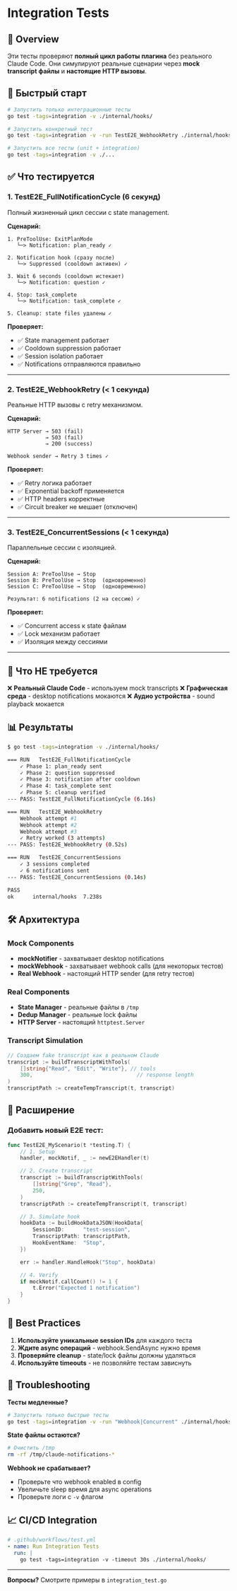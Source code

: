 # Integration Tests

## 📖 Overview

Эти тесты проверяют **полный цикл работы плагина** без реального Claude Code. Они симулируют реальные сценарии через **mock transcript файлы** и **настоящие HTTP вызовы**.

## 🚀 Быстрый старт

```bash
# Запустить только интеграционные тесты
go test -tags=integration -v ./internal/hooks/

# Запустить конкретный тест
go test -tags=integration -v -run TestE2E_WebhookRetry ./internal/hooks/

# Запустить все тесты (unit + integration)
go test -tags=integration -v ./...
```

## ✅ Что тестируется

### 1. **TestE2E_FullNotificationCycle** (6 секунд)
Полный жизненный цикл сессии с state management.

**Сценарий:**
```
1. PreToolUse: ExitPlanMode
   └─> Notification: plan_ready ✓

2. Notification hook (сразу после)
   └─> Suppressed (cooldown активен) ✓

3. Wait 6 seconds (cooldown истекает)
   └─> Notification: question ✓

4. Stop: task_complete
   └─> Notification: task_complete ✓

5. Cleanup: state files удалены ✓
```

**Проверяет:**
- ✅ State management работает
- ✅ Cooldown suppression работает
- ✅ Session isolation работает
- ✅ Notifications отправляются правильно

---

### 2. **TestE2E_WebhookRetry** (< 1 секунда)
Реальные HTTP вызовы с retry механизмом.

**Сценарий:**
```
HTTP Server → 503 (fail)
            → 503 (fail)
            → 200 (success)

Webhook sender → Retry 3 times ✓
```

**Проверяет:**
- ✅ Retry логика работает
- ✅ Exponential backoff применяется
- ✅ HTTP headers корректные
- ✅ Circuit breaker не мешает (отключен)

---

### 3. **TestE2E_ConcurrentSessions** (< 1 секунда)
Параллельные сессии с изоляцией.

**Сценарий:**
```
Session A: PreToolUse → Stop
Session B: PreToolUse → Stop  (одновременно)
Session C: PreToolUse → Stop  (одновременно)

Результат: 6 notifications (2 на сессию) ✓
```

**Проверяет:**
- ✅ Concurrent access к state файлам
- ✅ Lock механизм работает
- ✅ Изоляция между сессиями

---

## 🎯 Что НЕ требуется

❌ **Реальный Claude Code** - используем mock transcripts
❌ **Графическая среда** - desktop notifications мокаются
❌ **Аудио устройства** - sound playback мокается

## 📊 Результаты

```bash
$ go test -tags=integration -v ./internal/hooks/

=== RUN   TestE2E_FullNotificationCycle
    ✓ Phase 1: plan_ready sent
    ✓ Phase 2: question suppressed
    ✓ Phase 3: notification after cooldown
    ✓ Phase 4: task_complete sent
    ✓ Phase 5: cleanup verified
--- PASS: TestE2E_FullNotificationCycle (6.16s)

=== RUN   TestE2E_WebhookRetry
    Webhook attempt #1
    Webhook attempt #2
    Webhook attempt #3
    ✓ Retry worked (3 attempts)
--- PASS: TestE2E_WebhookRetry (0.52s)

=== RUN   TestE2E_ConcurrentSessions
    ✓ 3 sessions completed
    ✓ 6 notifications sent
--- PASS: TestE2E_ConcurrentSessions (0.14s)

PASS
ok      internal/hooks  7.238s
```

## 🛠️ Архитектура

### Mock Components
- **mockNotifier** - захватывает desktop notifications
- **mockWebhook** - захватывает webhook calls (для некоторых тестов)
- **Real Webhook** - настоящий HTTP sender (для retry тестов)

### Real Components
- **State Manager** - реальные файлы в `/tmp`
- **Dedup Manager** - реальные lock файлы
- **HTTP Server** - настоящий `httptest.Server`

### Transcript Simulation
```go
// Создаем fake transcript как в реальном Claude
transcript := buildTranscriptWithTools(
    []string{"Read", "Edit", "Write"}, // tools
    300,                                 // response length
)
transcriptPath := createTempTranscript(t, transcript)
```

## 🔧 Расширение

### Добавить новый E2E тест:

```go
func TestE2E_MyScenario(t *testing.T) {
    // 1. Setup
    handler, mockNotif, _ := newE2EHandler(t)

    // 2. Create transcript
    transcript := buildTranscriptWithTools(
        []string{"Grep", "Read"},
        250,
    )
    transcriptPath := createTempTranscript(t, transcript)

    // 3. Simulate hook
    hookData := buildHookDataJSON(HookData{
        SessionID:      "test-session",
        TranscriptPath: transcriptPath,
        HookEventName:  "Stop",
    })

    err := handler.HandleHook("Stop", hookData)

    // 4. Verify
    if mockNotif.callCount() != 1 {
        t.Error("Expected 1 notification")
    }
}
```

## 📝 Best Practices

1. **Используйте уникальные session IDs** для каждого теста
2. **Ждите async операций** - webhook.SendAsync нужно время
3. **Проверяйте cleanup** - state/lock файлы должны удаляться
4. **Используйте timeouts** - не позволяйте тестам зависнуть

## 🐛 Troubleshooting

**Тесты медленные?**
```bash
# Запустить только быстрые тесты
go test -tags=integration -v -run "Webhook|Concurrent" ./internal/hooks/
```

**State файлы остаются?**
```bash
# Очистить /tmp
rm -rf /tmp/claude-notifications-*
```

**Webhook не срабатывает?**
- Проверьте что webhook enabled в config
- Увеличьте sleep время для async operations
- Проверьте логи с `-v` флагом

## 📈 CI/CD Integration

```yaml
# .github/workflows/test.yml
- name: Run Integration Tests
  run: |
    go test -tags=integration -v -timeout 30s ./internal/hooks/
```

---

**Вопросы?** Смотрите примеры в `integration_test.go`
